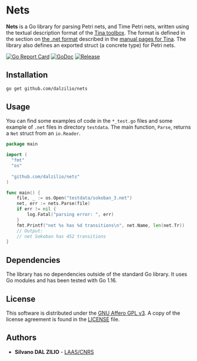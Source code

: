 # Nets

**Nets** is a Go library for parsing Petri nets, and Time Petri nets, written
using the textual description format of the [Tina
toolbox](http://projects.laas.fr/tina/). The format is defined in the section on
[the .net format](http://projects.laas.fr/tina/manuals/formats.html#2) described
in the [manual pages for
Tina](http://projects.laas.fr/tina/manuals/formats.html). The library also
defines an exported struct (a concrete type) for Petri nets.

[![Go Report Card](https://goreportcard.com/badge/github.com/dalzilio/nets)](https://goreportcard.com/report/github.com/dalzilio/nets)
[![GoDoc](https://godoc.org/github.com/dalzilio/mcc?status.svg)](https://godoc.org/github.com/dalzilio/nets)
[![Release](https://img.shields.io/github/v/release/dalzilio/rudd)](https://github.com/dalzilio/nets/releases)

## Installation

```bash
go get github.com/dalzilio/nets
```

## Usage

You can find some examples of code in the `*_test.go` files and some example of
`.net` files in directory `testdata`. The main function, `Parse`, returns a
`Net` struct from an `io.Reader`.

```go
package main

import (
  "fmt"
  "os"
  
  "github.com/dalzilio/nets"
)

func main() {
	file, _ := os.Open("testdata/sokoban_3.net")
	net, err := nets.Parse(file)
	if err != nil {
		log.Fatal("parsing error: ", err)
	}
	fmt.Printf("net %s has %d transitions\n", net.Name, len(net.Tr))
	// Output:
	// net Sokoban has 452 transitions
}
```

## Dependencies

The library has no dependencies outside of the standard Go library. It uses Go
modules and has been tested with Go 1.16.

## License

This software is distributed under the [GNU Affero GPL
v3](https://www.gnu.org/licenses/agpl-3.0.en.html). A copy of the license
agreement is found in the [LICENSE](./LICENSEmd) file.

## Authors

* **Silvano DAL ZILIO** -  [LAAS/CNRS](https://www.laas.fr/)
